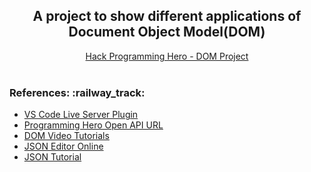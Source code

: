 <h2 align="center">A project to show different applications of Document Object Model(DOM)</h2>


<div align="center"><a href="">Hack Programming Hero - DOM Project</a></div><br>


<h3 align="left">References: :railway_track: </h3>
<ul>
<li><a href="https://marketplace.visualstudio.com/items?itemName=ritwickdey.LiveServer">VS Code Live Server Plugin</a></li>
<li><a href="http://openapi.programming-hero.com/api/course/curriculum">Programming Hero Open API  URL</a></li>
<li><a href="https://www.youtube.com/watch?v=mPTkKnL2aNA&list=PLHiZ4m8vCp9OkrURufHpGUUTBjJhO9Ghy">DOM Video Tutorials</a></li>
<li><a href="https://jsoneditoronline.org">JSON Editor Online</a></li>
<li><a href="https://www.youtube.com/watch?v=-sh1ESgihPM&t=0s">JSON Tutorial</a></li>
</ul>